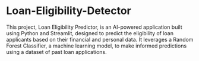 # Loan-Eligibility-Detector
This project, Loan Eligibility Predictor, is an AI-powered application built using Python and Streamlit, designed to predict the eligibility of loan applicants based on their financial and personal data. It leverages a Random Forest Classifier, a machine learning model, to make informed predictions using a dataset of past loan applications.
